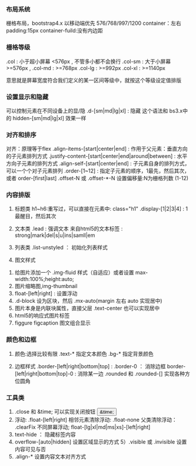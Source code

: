 ### 布局系统
栅格布局，bootstrap4.x 以移动端优先 576/768/997/1200
container：左右padding:15px
container-fuild:没有内边距

### 栅格等级
.col : 小于超小屏幕 <576px , 不管多小都不会换行
.col-sm : 大于小屏幕 >=576px , 
.col-md : >=768px
.col-lg : >=992px
.col-xl : >=1140px

意思就是屏幕宽度符合我们定义的某一区间等级中，就按这个等级设定值排版

### 设置显示和隐藏
可以控制元素在不同设备上的显/隐
.d-[sm|md|lg|xl] : 隐藏  这个语法和 bs3.x中的 hidden-[sm|md|lg|xl] 效果一样

### 对齐和排序
对齐：原理等于flex
.align-items-[start|center|end] : 作用于父元素：垂直方向的子元素排列方式
.justify-content-[start|center|end|around|between] : 水平方向子元素的排列方式
.align-self-[start|center|end] : 子元素自身的排列方式，可以一个个对子元素排列
.order-[1~12] : 指定子元素的顺序，1最先，然后其次，或者 order-[first|last]
.offset-N 或 .offset-*-N 设置偏移量:N为栅格列数 (1-12)

### 内容排版
1. 标题类
h1~h6:重写过，可以直接在元素中: class="h1"
.display-[1|2|3|4] : 1最醒目，然后其次

2. 文本类
.lead : 强调文本
来自html5的文本标签 : strong|mark|del|s|u|ins|samll|em

3. 列表类
.list-unstyled ： 初始化列表样式

4. 图文样式
1) 给图片添加一个 .img-fluid 样式（自适应）或者设置 max-width:100%;height:auto;
2) 图片缩略图,img-thumbnail
3) float-[left|right] : 设置浮动
4) .d-block 设为区块，然后 .mx-auto(margin 左右 auto 实现居中)
5) 图片本身是内联块属性，直接父层 .text-center 也可以实现居中
6) <picture> html5的响应式图片标签
7) figgure figcaption 图文组合显示

### 颜色和边框
1. 颜色:选择比较有限
.text-* 指定文本颜色
.bg-*   指定背景颜色

2. 边框样式
.border-[left|right|bottom|top] : 
.border-0 ： 消除边框  border-[left|right|bottom|top]-0 : 消除某一边
.rounded 和 .rounded-[] 实现各种方位圆角

### 工具类
1) .close 和 &time; 可以实现关闭按钮
 <button class=".close float-right"><span>&time;</span></button>
2) 浮动: .float-[left|right] 
   相邻元素清除浮动: .float-none
   父类清除浮动： .clearFix
   不同屏幕浮动; float-[lg|xl|md|ms|xs]-[left|right]
3) text-hide ： 隐藏标签内容
4) overflow-[auto|hidden] 设置区域显示的方式
5）.visible 或 .invisible 设置内容可见与否
6) .align-* 设置内容文本对齐方式

